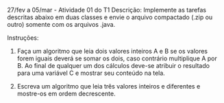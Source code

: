 27/fev a 05/mar - Atividade 01 do T1
Descrição:
Implemente as tarefas descritas abaixo em duas classes e envie o arquivo compactado (.zip ou outro) somente com os arquivos .java.

Instruções:
1. Faça um algoritmo que leia dois valores inteiros A e B se os valores forem iguais deverá se somar os dois, caso contrário multiplique A por B. Ao final de qualquer um dos cálculos deve-se atribuir o resultado para uma variável C e mostrar seu conteúdo na tela.

2. Escreva um algoritmo que leia três valores inteiros e diferentes e mostre-os em ordem decrescente.